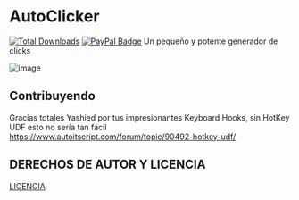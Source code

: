 # AutoClicker
[![Total Downloads](https://img.shields.io/github/downloads/LuSlower/AutoClicker/total.svg)](https://github.com/LuSlower/AutoClicker/releases) [![PayPal Badge](https://img.shields.io/badge/PayPal-003087?logo=paypal&logoColor=fff&style=flat)](https://paypal.me/eldontweaks) 
Un pequeño y potente generador de clicks

![image](https://github.com/LuSlower/AutoClicker/assets/148411728/5d573dde-bb3b-408d-a013-740a5a28ab33)

## Contribuyendo
Gracias totales Yashied por tus impresionantes Keyboard Hooks, sin HotKey UDF esto no sería tan fácil
https://www.autoitscript.com/forum/topic/90492-hotkey-udf/

## DERECHOS DE AUTOR Y LICENCIA
[LICENCIA](LICENSE)

